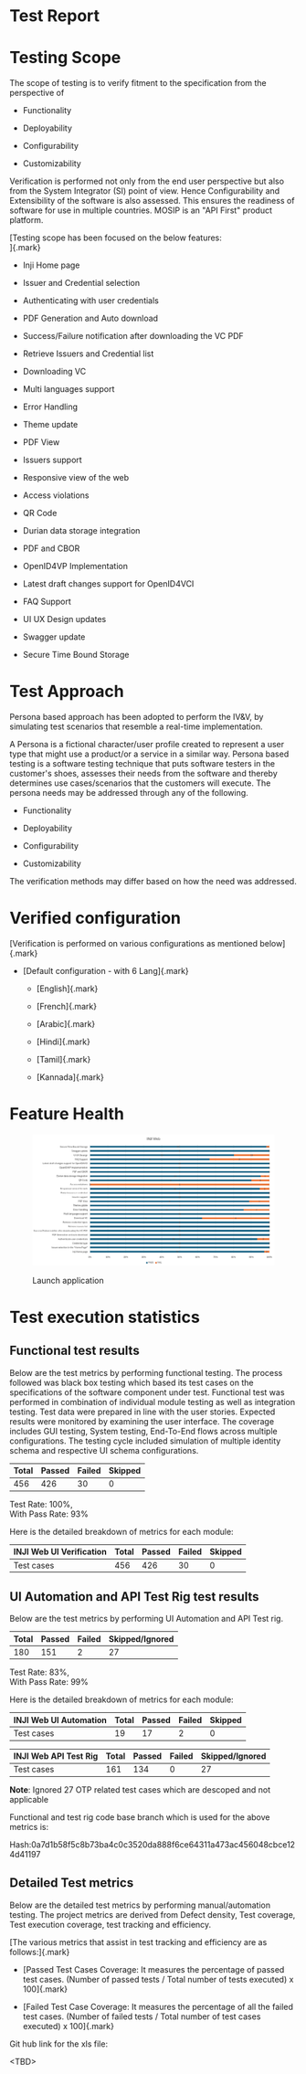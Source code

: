 # Test Report

# Testing Scope

The scope of testing is to verify fitment to the specification from the
perspective of

-   Functionality

-   Deployability

-   Configurability

-   Customizability

Verification is performed not only from the end user perspective but
also from the System Integrator (SI) point of view. Hence
Configurability and Extensibility of the software is also assessed. This
ensures the readiness of software for use in multiple countries. MOSIP
is an "API First" product platform.

[Testing scope has been focused on the below features:\
]{.mark}

-   Inji Home page

-   Issuer and Credential selection

-   Authenticating with user credentials

-   PDF Generation and Auto download

-   Success/Failure notification after downloading the VC PDF

-   Retrieve Issuers and Credential list

-   Downloading VC

-   Multi languages support

-   Error Handling

-   Theme update

-   PDF View

-   Issuers support

-   Responsive view of the web

-   Access violations

-   QR Code

-   Durian data storage integration

-   PDF and CBOR

-   OpenID4VP Implementation

-   Latest draft changes support for OpenID4VCI

-   FAQ Support

-   UI UX Design updates

-   Swagger update

-   Secure Time Bound Storage

# Test Approach

Persona based approach has been adopted to perform the IV&V, by
simulating test scenarios that resemble a real-time implementation.

A Persona is a fictional character/user profile created to represent a
user type that might use a product/or a service in a similar way.
Persona based testing is a software testing technique that puts software
testers in the customer\'s shoes, assesses their needs from the software
and thereby determines use cases/scenarios that the customers will
execute. The persona needs may be addressed through any of the
following.

-   Functionality

-   Deployability

-   Configurability

-   Customizability

The verification methods may differ based on how the need was addressed.

# Verified configuration 

[Verification is performed on various configurations as mentioned
below]{.mark}

-   [Default configuration - with 6 Lang]{.mark}

    -   [English]{.mark}

    -   [French]{.mark}

    -   [Arabic]{.mark}

    -   [Hindi]{.mark}

    -   [Tamil]{.mark}

    -   [Kannada]{.mark}

# Feature Health

<figure><img src="../../../../.gitbook/assets/inji_web_0.11.0_test_report_feature_health_1.png" alt=""><figcaption><p>Launch application</p></figcaption></figure>

# Test execution statistics 

## Functional test results

Below are the test metrics by performing functional testing. The process
followed was black box testing which based its test cases on the
specifications of the software component under test. Functional test was
performed in combination of individual module testing as well as
integration testing. Test data were prepared in line with the user
stories. Expected results were monitored by examining the user
interface. The coverage includes GUI testing, System testing, End-To-End
flows across multiple configurations. The testing cycle included
simulation of multiple identity schema and respective UI schema
configurations.


| **Total** | **Passed** | **Failed** | **Skipped** |
|-----------|------------|------------|-------------|
| 456       | 426        | 30         | 0           |

Test Rate: 100%,  
With Pass Rate: 93%


Here is the detailed breakdown of metrics for each module:

| **INJI Web UI Verification** | **Total** | **Passed** | **Failed** | **Skipped** |
|------------------------------|-----------|------------|------------|-------------|
| Test cases                   | 456       | 426        | 30         | 0           |

## UI Automation and API Test Rig test results

Below are the test metrics by performing UI Automation and API Test rig.

| **Total** | **Passed** | **Failed** | **Skipped/Ignored** |
|-----------|------------|------------|---------------------|
| 180       | 151        | 2          | 27                  |

Test Rate: 83%,  
With Pass Rate: 99%

Here is the detailed breakdown of metrics for each module:

| **INJI Web UI Automation** | **Total** | **Passed** | **Failed** | **Skipped** |
|----------------------------|-----------|------------|------------|-------------|
| Test cases                 | 19        | 17         | 2          | 0           |

| **INJI Web API Test Rig**  | **Total** | **Passed** | **Failed** | **Skipped/Ignored** |
|----------------------------|-----------|------------|------------|---------------------|
| Test cases                 | 161       | 134        | 0          | 27                  |

**Note**: Ignored 27 OTP related test cases which are descoped and not
applicable

Functional and test rig code base branch which is used for the above
metrics is:

Hash:0a7d1b58f5c8b73ba4c0c3520da888f6ce64311a473ac456048cbce124d41197

## Detailed Test metrics

Below are the detailed test metrics by performing manual/automation
testing. The project metrics are derived from Defect density, Test
coverage, Test execution coverage, test tracking and efficiency.

[The various metrics that assist in test tracking and efficiency are as
follows:]{.mark}

-   [Passed Test Cases Coverage: It measures the percentage of passed
    test cases. (Number of passed tests / Total number of tests
    executed) x 100]{.mark}

-   [Failed Test Case Coverage: It measures the percentage of all the
    failed test cases. (Number of failed tests / Total number of test
    cases executed) x 100]{.mark}

Git hub link for the xls file:

\<TBD\>
